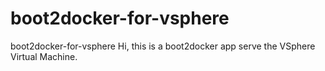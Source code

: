 boot2docker-for-vsphere
=======================

boot2docker-for-vsphere
Hi, this is a boot2docker app serve the VSphere Virtual Machine.
